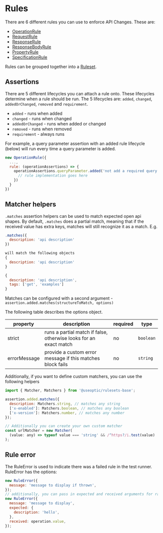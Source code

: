 # Rules

There are 6 different rules you can use to enforce API Changes. These are:

- [OperationRule](./OperationRule.md)
- [RequestRule](./RequestRule.md)
- [ResponseRule](./ResponseRule.md)
- [ResponseBodyRule](./ResponseBodyRule.md)
- [PropertyRule](./PropertyRule.md)
- [SpecificationRule](./SpecificationRule.md)

Rules can be grouped together into a [Ruleset](./Ruleset.md).

## Assertions

There are 5 different lifecycles you can attach a rule onto. These lifecycles determine when a rule should be run. The 5 lifecycles are: `added`, `changed`, `addedOrChanged`, `removed` and `requirement`.

- `added` - runs when added
- `changed` - runs when changed
- `addedOrChanged` - runs when added or changed
- `removed` - runs when removed
- `requirement` - always runs

For example, a query parameter assertion with an added rule lifecycle (below) will run every time a query parameter is added.

```javascript
new OperationRule({
  ...,
  rule: (operationAssertions) => {
    operationAssertions.queryParameter.added('not add a required query parameter', () => {
      // rule implementation goes here
    })
  }
})
```

## Matcher helpers

`.matches` assertion helpers can be used to match expected open api shapes. By default, `.matches` does a partial match, meaning that if the received value has extra keys, matches will still recognize it as a match. E.g.

```javascript
.matches({
  description: 'api description'
})

will match the following objects
{
  description: 'api description'
}

{
  description: 'api description',
  tags: ['get', 'examples']
}
```

Matches can be configured with a second argument - `assertion.added.matches(structureToMatch, options)`

The following table describes the options object.

| property     | description                                                       | required | type      |
| ------------ | ----------------------------------------------------------------- | -------- | --------- |
| strict       | runs a partial match if false, otherwise looks for an exact match | no       | `boolean` |
| errorMessage | provide a custom error message if this matches block fails        | no       | `string`  |

Additionally, if you want to define custom matchers, you can use the following helpers

```javascript
import { Matcher, Matchers } from '@useoptic/rulesets-base';

assertion.added.matches({
  description: Matchers.string, // matches any string
  ['x-enabled']: Matchers.boolean, // matches any boolean
  ['x-version']: Matchers.number, // matches any number
});

// Additionally you can create your own custom matcher
const urlMatcher = new Matcher(
  (value: any) => typeof value === 'string' && /^https?/i.test(value)
);
```

## Rule error

The RuleError is used to indicate there was a failed rule in the test runner. RuleError has the options:

```javascript
new RuleError({
  message: 'message to display if thrown',
});
// additionally, you can pass in expected and received arguments for raw values you expect
new RuleError({
  message: 'message to display',
  expected: {
    description: 'hello',
  },
  received: operation.value,
});
```

